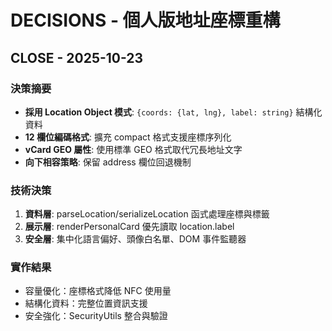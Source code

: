 # DECISIONS - 個人版地址座標重構

## CLOSE - 2025-10-23

### 決策摘要
- **採用 Location Object 模式**: `{coords: {lat, lng}, label: string}` 結構化資料
- **12 欄位編碼格式**: 擴充 compact 格式支援座標序列化
- **vCard GEO 屬性**: 使用標準 GEO 格式取代冗長地址文字
- **向下相容策略**: 保留 address 欄位回退機制

### 技術決策
1. **資料層**: parseLocation/serializeLocation 函式處理座標與標籤
2. **展示層**: renderPersonalCard 優先讀取 location.label
3. **安全層**: 集中化語言偏好、頭像白名單、DOM 事件監聽器

### 實作結果
- 容量優化：座標格式降低 NFC 使用量
- 結構化資料：完整位置資訊支援
- 安全強化：SecurityUtils 整合與驗證
